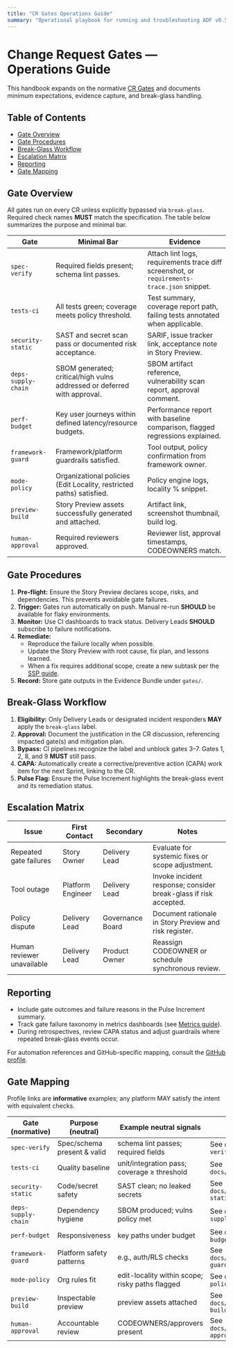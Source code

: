 ```yaml
---
title: "CR Gates Operations Guide"
summary: "Operational playbook for running and troubleshooting ADF v0.5.0 Change Request gates."
---
```


# Change Request Gates — Operations Guide

This handbook expands on the normative [CR Gates](../specs/adf-spec-v0.5.0.md#3-change-request-gates) and documents minimum expectations, evidence capture, and break-glass handling.

## Table of Contents
- [Gate Overview](#gate-overview)
- [Gate Procedures](#gate-procedures)
- [Break-Glass Workflow](#break-glass-workflow)
- [Escalation Matrix](#escalation-matrix)
- [Reporting](#reporting)
- [Gate Mapping](#gate-mapping)

## Gate Overview

All gates run on every CR unless explicitly bypassed via `break-glass`. Required check names **MUST** match the specification. The table below summarizes the purpose and minimal bar.

| Gate | Minimal Bar | Evidence |
| --- | --- | --- |
| `spec-verify` | Required fields present; schema lint passes. | Attach lint logs, requirements trace diff screenshot, or `requirements-trace.json` snippet. |
| `tests-ci` | All tests green; coverage meets policy threshold. | Test summary, coverage report path, failing tests annotated when applicable. |
| `security-static` | SAST and secret scan pass or documented risk acceptance. | SARIF, issue tracker link, acceptance note in Story Preview. |
| `deps-supply-chain` | SBOM generated; critical/high vulns addressed or deferred with approval. | SBOM artifact reference, vulnerability scan report, approval comment. |
| `perf-budget` | Key user journeys within defined latency/resource budgets. | Performance report with baseline comparison, flagged regressions explained. |
| `framework-guard` | Framework/platform guardrails satisfied. | Tool output, policy confirmation from framework owner. |
| `mode-policy` | Organizational policies (Edit Locality, restricted paths) satisfied. | Policy engine logs, locality % snippet. |
| `preview-build` | Story Preview assets successfully generated and attached. | Artifact link, screenshot thumbnail, build log. |
| `human-approval` | Required reviewers approved. | Reviewer list, approval timestamps, CODEOWNERS match. |

## Gate Procedures

1. **Pre-flight:** Ensure the Story Preview declares scope, risks, and dependencies. This prevents avoidable gate failures.
2. **Trigger:** Gates run automatically on push. Manual re-run **SHOULD** be available for flaky environments.
3. **Monitor:** Use CI dashboards to track status. Delivery Leads **SHOULD** subscribe to failure notifications.
4. **Remediate:**
   - Reproduce the failure locally when possible.
   - Update the Story Preview with root cause, fix plan, and lessons learned.
   - When a fix requires additional scope, create a new subtask per the [SSP guide](ssp.md).
5. **Record:** Store gate outputs in the Evidence Bundle under `gates/`.

## Break-Glass Workflow

1. **Eligibility:** Only Delivery Leads or designated incident responders **MAY** apply the `break-glass` label.
2. **Approval:** Document the justification in the CR discussion, referencing impacted gate(s) and mitigation plan.
3. **Bypass:** CI pipelines recognize the label and unblock gates 3–7. Gates 1, 2, 8, and 9 **MUST** still pass.
4. **CAPA:** Automatically create a corrective/preventive action (CAPA) work item for the next Sprint, linking to the CR.
5. **Pulse Flag:** Ensure the Pulse Increment highlights the break-glass event and its remediation status.

## Escalation Matrix

| Issue | First Contact | Secondary | Notes |
| --- | --- | --- | --- |
| Repeated gate failures | Story Owner | Delivery Lead | Evaluate for systemic fixes or scope adjustment. |
| Tool outage | Platform Engineer | Delivery Lead | Invoke incident response; consider break-glass if risk accepted. |
| Policy dispute | Delivery Lead | Governance Board | Document rationale in Story Preview and risk register. |
| Human reviewer unavailable | Delivery Lead | Product Owner | Reassign CODEOWNER or schedule synchronous review. |

## Reporting

- Include gate outcomes and failure reasons in the Pulse Increment summary.
- Track gate failure taxonomy in metrics dashboards (see [Metrics guide](metrics.md)).
- During retrospectives, review CAPA status and adjust guardrails where repeated break-glass events occur.

For automation references and GitHub-specific mapping, consult the [GitHub profile](../profiles/github.md).

## Gate Mapping

Profile links are **informative** examples; any platform MAY satisfy the intent with equivalent checks.

| Gate (normative)  | Purpose (neutral)           | Example neutral signals                         | Profile example                           |
| ----------------- | --------------------------- | ----------------------------------------------- | ----------------------------------------- |
| `spec-verify`       | Spec/schema present & valid | schema lint passes; required fields             | See `docs/profiles/github.md#spec-verify` |
| `tests-ci`          | Quality baseline            | unit/integration pass; coverage ≥ threshold     | See `docs/profiles/github.md#tests-ci`    |
| `security-static`   | Code/secret safety          | SAST clean; no leaked secrets                   | See `docs/profiles/github.md#security-static` |
| `deps-supply-chain` | Dependency hygiene          | SBOM produced; vulns policy met                 | See `docs/profiles/github.md#deps-supply-chain` |
| `perf-budget`       | Responsiveness              | key paths under budget                          | See `docs/profiles/github.md#perf-budget` |
| `framework-guard`   | Platform safety patterns    | e.g., auth/RLS checks                           | See `docs/profiles/github.md#framework-guard` |
| `mode-policy`       | Org rules fit               | edit-locality within scope; risky paths flagged | See `docs/profiles/github.md#mode-policy` |
| `preview-build`     | Inspectable preview         | preview assets attached                         | See `docs/profiles/github.md#preview-build` |
| `human-approval`    | Accountable review          | CODEOWNERS/approvers present                    | See `docs/profiles/github.md#human-approval` |
